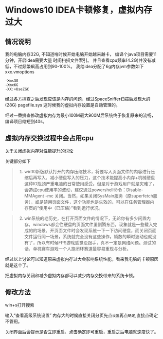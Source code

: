 # Windows10 IDEA卡顿修复，虚拟内存过大

## 情况说明

我的电脑内存32G, 不知道啥时候开始电脑开始越来越卡，
编译个java项目需要11分钟，开启idea需要大量 时间扫描文件索引。
并且查看cpu频率(4.2G)并没有减低，不过频繁飙高占用到90-100%。
我给idea分配了6g内存jvm参数如下
xxx.vmoptions

```
-Xms3G
-Xmx6G
-XX:+UseZGC
```

经过各方排查之后发现应该是内存的问题，经过SpaceSniffer扫描后发现大的(28G)
pagefile.sys
这时候我的虚拟内存设置是自动管理的。

经过一番排查修改虚拟内存为最小100M最大900M后系统终于恢复原来的流畅，编译项目缩短到40s。

## 虚拟内存交换过程中会占用cpu

[关于关闭虚拟内存对性能提升的讨论](https://bbs.kafan.cn/thread-2167896-1-1.html)

关键部分如下


> 1. win10新版默认打开的内存压缩技术，将要写入页面文件的内容进行压缩后再写入，减小硬盘写入的压力，这个技术能提高小内存+机械硬盘这种IO瓶颈严重电脑的日常使用感受，但是对于游戏用户就是灾难了，会造成cpu使用率的波动，建议通过powershell命令：Disable-MMAgent -mc 关闭。当然，如果关闭SysMain服务（原superfetch服务），或是禁用页面文件，这个功能也是失效的，可以在任务管理器内存页的“使用中（已压缩）”看到运行状况。


> 2. win系统的老历史，在打开页面文件的情况下，无论你有多少闲置内存，windows都会往硬盘的页面文件里倒腾东西。现象就是一些载入完成的的场景，开页面文件时会发现系统一下一下访问硬盘，而关闭页面文件运行同一场景，系统就完全没有这些操作，帧数的瞬时波动也就没有了，所以有时候FPS游戏感觉没跟手，真不一定是网络问题。测试的话，单机赛车游戏一个人跑闭环赛道最容易重现与分析。


经过以上讨论可以知道原来虚拟内存过大会影响系统性能。看来我电脑的卡顿原因就是这个了。

把虚拟内存关闭和减少虚拟内存都可以减少内存交换带来的系统卡顿。

## 修改方法
win+s打开搜索

输入“查看高级系统设置”
内存大的时候直接关闭分页先点`设置`再点`确定`,直接点确定不管用。

关闭界面后会提示是否立即重启，点击确定即可重启，重启之后电脑就速度快了。